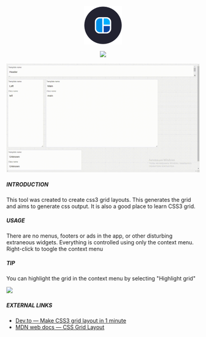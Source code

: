 <p align="center">
  <a href="https://layout-master.now.sh/" target="_blank" rel="noopener noreferrer">
    <img width="100" src="https://raw.githubusercontent.com/vaheqelyan/layout-master/master/static/logo-192.png" alt="Layout-master logo"></a>
</p>

<p align="center">
  <a><img src="https://img.shields.io/website/https/layout-master.now.sh?style=for-the-badge"/></a>
</p>

<p align="center">
	<a href="https://layout-master.now.sh/" target="_blank" rel="noopener noreferrer">
		<img src="assets/demo.gif" />
	</a>
</p>
    
##### INTRODUCTION

This tool was created to create css3 grid layouts. This generates the grid and aims to generate css output. It is also a good place to learn CSS3 grid.

##### USAGE

There are no menus, footers or ads in the app, or other disturbing extraneous widgets.
Everything is controlled using only the context menu. Right-click to toogle the context menu

##### TIP

You can highlight the grid in the context menu by selecting "Highlight grid"

![](https://res.cloudinary.com/dmtrk3yns/image/upload/c_scale,h_388,q_auto/v1566135912/grid-maker/ezgif-2-a3ef207c2eec.gif)

##### EXTERNAL LINKS

- [Dev.to — Make CSS3 grid layout in 1 minute](https://dev.to/vaheqelyan/make-css3-grid-layout-in-1-minute-4eo4)
- [MDN web docs — CSS Grid Layout](https://developer.mozilla.org/en-US/docs/Web/CSS/CSS_Grid_Layout)
